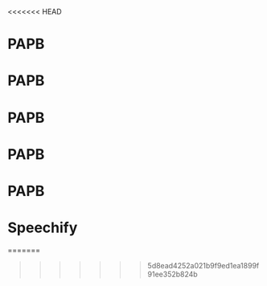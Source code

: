 <<<<<<< HEAD
# PAPB
# PAPB
# PAPB
# PAPB
# PAPB
# Speechify
=======

>>>>>>> 5d8ead4252a021b9f9ed1ea1899f91ee352b824b
